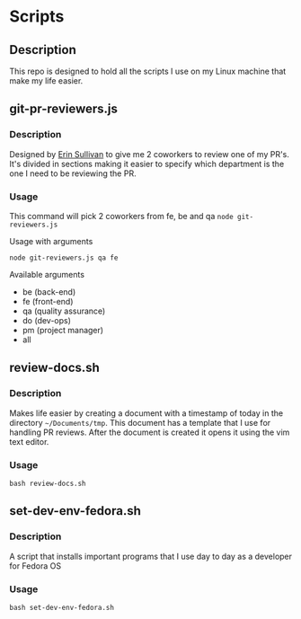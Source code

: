 # Scripts

## Description

This repo is designed to hold all the scripts I use on my Linux machine that make my life easier.

## git-pr-reviewers.js

### Description

Designed by [Erin Sullivan](https://github.com/erinesullivan) to give me 2 coworkers to review one of my PR's. It's divided in sections making
it easier to specify which department is the one I need to be reviewing the PR.

### Usage

This command will pick 2 coworkers from fe, be and qa
`node git-reviewers.js`

Usage with arguments

`node git-reviewers.js qa fe`

Available arguments

* be (back-end)
* fe (front-end)
* qa (quality assurance)
* do (dev-ops)
* pm (project manager)
* all

## review-docs.sh

### Description

Makes life easier by creating a document with a timestamp of today in the directory `~/Documents/tmp`. This document has a template that I use for handling PR reviews.
After the document is created it opens it using the vim text editor.

### Usage

`bash review-docs.sh`

## set-dev-env-fedora.sh

### Description

A script that installs important programs that I use day to day as a developer for Fedora OS

### Usage

`bash set-dev-env-fedora.sh`
